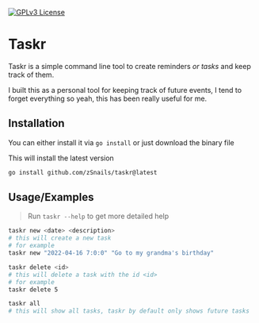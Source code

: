 [![GPLv3 License](https://img.shields.io/badge/License-GPL%20v3-yellow.svg)](https://opensource.org/licenses/)

# Taskr

Taskr is a simple command line tool to create reminders *or tasks* and keep track of them.

I built this as a personal tool for keeping track of future events, I tend to forget everything so yeah, this has been really useful for me.


## Installation

You can either install it via `go install` or just download the binary file

This will install the latest version

```bash
go install github.com/zSnails/taskr@latest
```
    
## Usage/Examples

> Run `taskr --help` to get more detailed help

```bash
taskr new <date> <description>
# this will create a new task
# for example
taskr new "2022-04-16 7:0:0" "Go to my grandma's birthday"

taskr delete <id>
# this will delete a task with the id <id>
# for example
taskr delete 5

taskr all
# this will show all tasks, taskr by default only shows future tasks
```

